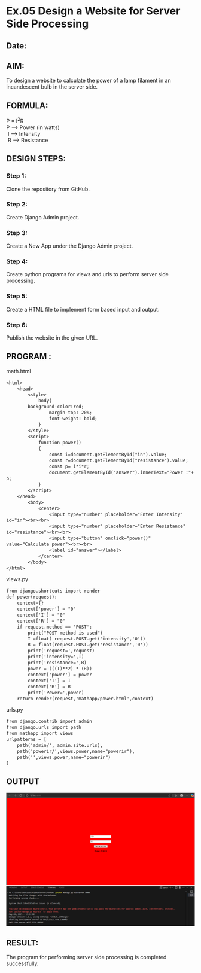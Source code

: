 # Ex.05 Design a Website for Server Side Processing
## Date:

## AIM:
 To design a website to calculate the power of a lamp filament in an incandescent bulb in the server side. 


## FORMULA:
P = I<sup>2</sup>R
<br> P --> Power (in watts)
<br> I --> Intensity
<br> R --> Resistance

## DESIGN STEPS:

### Step 1:
Clone the repository from GitHub.

### Step 2:
Create Django Admin project.

### Step 3:
Create a New App under the Django Admin project.

### Step 4:
Create python programs for views and urls to perform server side processing.

### Step 5:
Create a HTML file to implement form based input and output.

### Step 6:
Publish the website in the given URL.

## PROGRAM :
math.html
```
<html>
    <head>
        <style>
            body{
		background-color:red;
                margin-top: 20%;
                font-weight: bold;
            }
        </style>
        <script>
            function power()
            {
                const i=document.getElementById("in").value;
                const r=document.getElementById("resistance").value;
                const p= i*i*r; 
                document.getElementById("answer").innerText="Power :"+ p;
            }
        </script>
    </head>
        <body>
            <center>
                <input type="number" placeholder="Enter Intensity" id="in"><br><br>
                <input type="number" placeholder="Enter Resistance" id="resistance"><br><br>
                <input type="button" onclick="power()" value="Calculate power"><br><br>
                <label id="answer"></label>
            </center>
        </body>
</html>
```
views.py
```
from django.shortcuts import render 
def power(request): 
    context={} 
    context['power'] = "0" 
    context['I'] = "0" 
    context['R'] = "0" 
    if request.method == 'POST': 
        print("POST method is used")
        I =float( request.POST.get('intensity','0'))
        R = float(request.POST.get('resistance','0'))
        print('request=',request) 
        print('intensity=',I) 
        print('resistance=',R) 
        power = (((I)**2) * (R))
        context['power'] = power 
        context['I'] = I
        context['R'] = R 
        print('Power=',power) 
    return render(request,'mathapp/power.html',context)
```
urls.py
```
from django.contrib import admin 
from django.urls import path 
from mathapp import views 
urlpatterns = [ 
    path('admin/', admin.site.urls), 
    path('powerir/',views.power,name="powerir"),
    path('',views.power,name="powerir")
]
```
## OUTPUT
![alt text](<venkat/Screenshot 2025-05-08 171411.png>)
![alt text](<venkat/Screenshot 2025-05-08 171726.png>)
## RESULT:
The program for performing server side processing is completed successfully.
